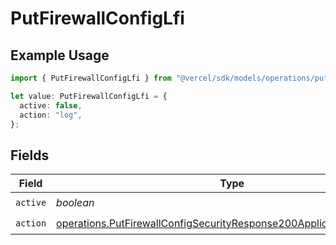 # PutFirewallConfigLfi

## Example Usage

```typescript
import { PutFirewallConfigLfi } from "@vercel/sdk/models/operations/putfirewallconfig.js";

let value: PutFirewallConfigLfi = {
  active: false,
  action: "log",
};
```

## Fields

| Field                                                                                                                                                        | Type                                                                                                                                                         | Required                                                                                                                                                     | Description                                                                                                                                                  |
| ------------------------------------------------------------------------------------------------------------------------------------------------------------ | ------------------------------------------------------------------------------------------------------------------------------------------------------------ | ------------------------------------------------------------------------------------------------------------------------------------------------------------ | ------------------------------------------------------------------------------------------------------------------------------------------------------------ |
| `active`                                                                                                                                                     | *boolean*                                                                                                                                                    | :heavy_check_mark:                                                                                                                                           | N/A                                                                                                                                                          |
| `action`                                                                                                                                                     | [operations.PutFirewallConfigSecurityResponse200ApplicationJSONAction](../../models/operations/putfirewallconfigsecurityresponse200applicationjsonaction.md) | :heavy_check_mark:                                                                                                                                           | N/A                                                                                                                                                          |